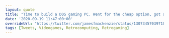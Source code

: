 ```yaml
---
layout: quote
title: "Time to build a DOS gaming PC. Went for the cheap option, got an HP Compaq t5710 Thin Client. 800MHz Transmeta Crusoe CPU, 256Mb RAM, Sound Blaster Pro hardware compatibility, 1x PCI slot. Will definitely add Voodoo graphics, maybe OPL3LPT"
date: '2020-09-19 11:47:00:00'
overrideUrl: "https://twitter.com/jamesfmackenzie/status/1307345703971074048?s=21"
tags: [Tweets, Videogames, Retrocomputing, Retrogaming]
---
```

